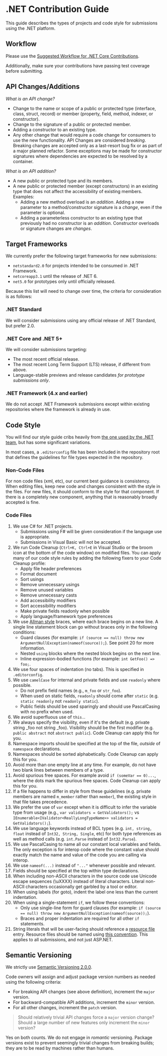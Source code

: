 # .NET Contribution Guide
This guide describes the types of projects and code style for submissions using the .NET platform.

## Workflow
Please use the [Suggested Workflow for .NET Core Contributions](https://github.com/dotnet/coreclr/blob/master/Documentation/project-docs/contributing-workflow.md#suggested-workflow).

Additionally, make sure your contributions have passing test coverage before submitting.

## API Changes/Additions
*What is an API change?*
- Change to the name or scope of a public or protected type (interface, class, struct, record) or member (property, field, method, indexer, or constructor).
- Change to the signature of a public or protected member.
- Adding a constructor to an existing type.
- Any other change that would require a code change for consumers to use the new functionality.
API Changes are considered _breaking_. Breaking changes are accepted only as a last-resort bug fix or as part of a major planned refactor.
Some exceptions may be made for constructor signatures where dependencies are expected to be resolved by a container.

*What is an API addition?*
- A new public or protected type and its members.
- A new public or protected member (except constructors) in an existing type that does not affect the accessibility of existing members. Examples:
  - Adding a new method overload is an _addition_. Adding a new parameter to a method/constructor signature is a _change_, even if the parameter is optional.
  - Adding a parameterless constructor to an existing type that previously had no constructor is an _addition_. Constructor overloads or signature changes are _changes_.

## Target Frameworks
We currently prefer the following target frameworks for new submissions:
- `netstandard2.0` for projects intended to be consumed in .NET Framework.
- `netcoreapp3.1` until the release of .NET 6.
- `net5.0` for prototypes only until officially released.

Because this list will need to change over time, the criteria for consideration is as follows:

### .NET Standard
We will consider submissions using any official release of .NET Standard, but prefer 2.0.

### .NET Core and .NET 5+
We will consider submissions targeting:
- The most recent official release.
- The most recent Long Term Support (LTS) release, if different from above.
- Language-stable previews and release candidates _for prototype submissions only_.

### .NET Framework (4.x and earlier)
We do not accept .NET Framework submissions except within existing repositories where the framework is already in use.

## Code Style
You will find our style guide cribs heavily from [the one used by the .NET team](https://github.com/dotnet/corefx/blob/master/Documentation/coding-guidelines/coding-style.md), but has some significant variations.

In most cases, a `.editorconfig` file has been included in the repository root that defines the guidelines for file types expected in the repository.

### Non-Code Files
For non code files (xml, etc), our current best guidance is consistency. When editing files, keep new code and changes consistent with the style in the files. For new files, it should conform to the style for that component. If there is a completely new component, anything that is reasonably broadly accepted is fine.

### Code Files
1. We use C# for .NET projects. 
   - Submissions using F# will be given consideration if the language use is appropriate. 
   - Submissions in Visual Basic will not be accepted.
2. We run Code Cleanup (`Ctrl+K, Ctrl+E` in Visual Studio or the broom icon at the bottom of the code window) on modified files. You can apply many of our code style rules by adding the following fixers to your Code Cleanup profile:
   - Apply file header preferences
   - Format document
   - Sort usings
   - Remove unnecessary usings
   - Remove unused variables
   - Remove unnecessary casts
   - Add accessibility modifiers
   - Sort accessibility modifiers
   - Make private fields readonly when possible
   - Apply language/framework type preferences   
3. We use [Allman style](http://en.wikipedia.org/wiki/Indent_style#Allman_style) braces, where each brace begins on a new line. A single line statement block can go without braces only in the following conditions:
   - Guard clauses (for example: `if (source == null) throw new ArgumentNullException(nameof(source));`). See point 20 for more information.
   - Nested `using` blocks where the nested block begins on the next line.
   - Inline expression-bodied functions (for example: `int GetFoo() => foo;`.
4. We use four spaces of indentation (no tabs). This is specified in `.editorconfig`.
5. We use `camelCase` for internal and private fields and use `readonly` where possible. 
   - Do not prefix field names (e.g., `m_foo` or `str_foo`). 
   - When used on static fields, `readonly` should come after `static` (e.g. `static readonly` not `readonly static`).  
   - Public fields should be used sparingly and should use PascalCasing with no prefix when used.
6. We avoid superfluous use of `this.`.
7. We always specify the visibility, even if it's the default (e.g. private string _foo not string _foo). Visibility should be the first modifier (e.g. `public abstract` not `abstract public`). Code Cleanup can apply this for you.
8. Namespace imports should be specified at the top of the file, *outside* of `namespace` declarations.
9. Namespaces should be sorted alphabetically. Code Cleanup can apply this for you.
10. Avoid more than one empty line at any time. For example, do not have two blank lines between members of a type.
11. Avoid spurious free spaces. For example avoid `if (someVar == 0)...`, where the dots mark the spurious free spaces.
    Code Cleanup can apply this for you.
12. If a file happens to differ in style from these guidelines (e.g. private members are named `m_member` rather than `member`), the existing style in that file takes precedence.
13. We prefer the use of `var` except when it is difficult to infer the variable type from usage (e.g., `var validators = GetValidators();` vs `IEnumerable<IValidator<ReallyLongTypeName>> validators = GetValidators();`).
14. We use language keywords instead of BCL types (e.g. `int, string, float` instead of `Int32, String, Single`, etc) for both type references as well as method calls (e.g. `int.Parse` instead of `Int32.Parse`).
15. We use PascalCasing to name all our constant local variables and fields. The only exception is for interop code where the constant value should exactly match the name and value of the code you are calling via interop.
16. We use ```nameof(...)``` instead of ```"..."``` whenever possible and relevant.
17. Fields should be specified at the top within type declarations.
18. When including non-ASCII characters in the source code use Unicode escape sequences (\uXXXX) instead of literal characters. Literal non-ASCII characters occasionally get garbled by a tool or editor.
19. When using labels (for goto), indent the label one less than the current indentation.
20. When using a single-statement `if`, we follow these conventions:
	- Only use single-line form for guard clauses (for example: `if (source == null) throw new ArgumentNullException(nameof(source));`).
    - Braces and proper indentation are required for all other `if` statements.
21. String literals that will be user-facing should reference a [resource file](https://docs.microsoft.com/en-us/aspnet/core/fundamentals/localization?view=aspnetcore-3.1#resource-files) entry. 
    Resource files should be named using [this convention](https://docs.microsoft.com/en-us/aspnet/core/fundamentals/localization?view=aspnetcore-3.1#resource-file-naming).
	This applies to all submissions, and not just ASP.NET.
	
## Semantic Versioning
We strictly use [Semantic Versioning 2.0.0](https://semver.org/spec/v2.0.0.html).

Code owners will assign and adjust package version numbers as needed using the following criteria:
- For breaking API changes (see above definition), increment the `major` version.
- For backward-compatible API additions, increment the `minor` version.
- For all other changes, increment the `patch` version.

> Should relatively trivial API changes force a `major` version change? Should a large number of new features only increment the `minor` version?

Yes on both counts. We do not engage in _romantic_ versioning. Package versions exist to prevent seemingly trivial changes from breaking builds; they are to be read by machines rather than humans.
